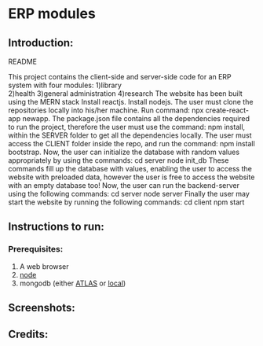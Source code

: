 # ERP modules

## Introduction:

README	

This project contains the client-side and server-side code for an ERP system with four modules:
1)library\
2)health
3)general administration
4)research
The website has been built using the MERN stack
Install reactjs.
Install nodejs.
The user must clone the repositories locally into his/her machine. 
Run command: npx create-react-app newapp.
The package.json file contains all the dependencies required to run the project, therefore the user must use the command: npm install, within the SERVER folder to get all the dependencies locally.
The user must access the CLIENT folder inside the repo, and run the command: 				npm install bootstrap.
Now, the user can initialize the database with random values appropriately by using the commands:
cd server
node init_db
These commands fill up the database with values, enabling the user to access the website with preloaded data, however the user is free to access the website with an empty database too!
Now, the user can run the backend-server using the following commands:
cd server
node server
Finally the user may start the website by running the following commands:
cd client
npm start


## Instructions to run:

### Prerequisites:
1) A web browser
2) [node](https://nodejs.org/en/)
3) mongodb (either [ATLAS](https://www.mongodb.com/atlas/database) or [local](https://www.mongodb.com/))

## Screenshots:

## Credits:






